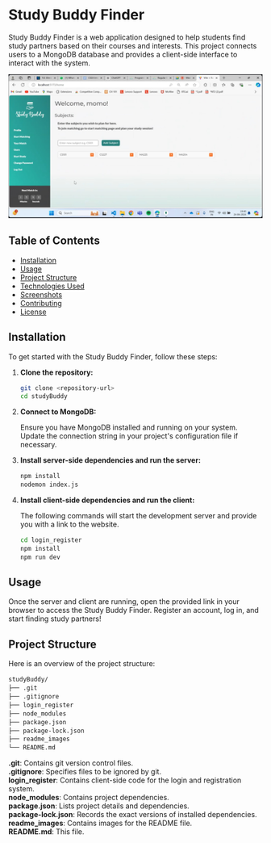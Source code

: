 # Study Buddy Finder

Study Buddy Finder is a web application designed to help students find study partners based on their courses and interests. This project connects users to a MongoDB database and provides a client-side interface to interact with the system.

![Home](readme_images/home.jpg)

## Table of Contents

- [Installation](#installation)
- [Usage](#usage)
- [Project Structure](#project-structure)
- [Technologies Used](#technologies-used)
- [Screenshots](#screenshots)
- [Contributing](#contributing)
- [License](#license)

## Installation

To get started with the Study Buddy Finder, follow these steps:

1. **Clone the repository:**

   ```bash
   git clone <repository-url>
   cd studyBuddy

2. **Connect to MongoDB:**

   Ensure you have MongoDB installed and running on your system. Update the connection string in your project's configuration file if necessary.

3. **Install server-side dependencies and run the server:**

   ```bash
   npm install
   nodemon index.js

4. **Install client-side dependencies and run the client:**

   The following commands will start the development server and provide you with a link to the website.
   
   ```bash
   cd login_register
   npm install
   npm run dev

## Usage

Once the server and client are running, open the provided link in your browser to access the Study Buddy Finder. Register an account, log in, and start finding study partners!

## Project Structure

Here is an overview of the project structure:

```bash
studyBuddy/
├── .git
├── .gitignore
├── login_register
├── node_modules
├── package.json
├── package-lock.json
├── readme_images
└── README.md
```

**.git**: Contains git version control files.  
**.gitignore**: Specifies files to be ignored by git.  
**login_register**: Contains client-side code for the login and registration system.  
**node_modules**: Contains project dependencies.  
**package.json**: Lists project details and dependencies.  
**package-lock.json**: Records the exact versions of installed dependencies.  
**readme_images**: Contains images for the README file.  
**README.md**: This file.



